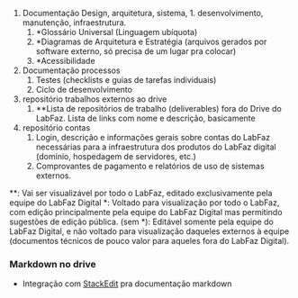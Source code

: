 
1. Documentação Design, arquitetura, sistema, 1. desenvolvimento, manutenção, infraestrutura.
	1. \*Glossário Universal (Linguagem ubíquota)
	2. \*Diagramas de Arquitetura e Estratégia (arquivos gerados por software externo, só precisa de um lugar pra colocar)
	3. \*Acessibilidade
2. Documentação processos
	1. Testes (checklists e guias de tarefas individuais)
	2. Ciclo de desenvolvimento
3. repositório trabalhos externos ao drive
	1. \*\*Lista de repositórios de trabalho (deliverables) fora do Drive do LabFaz. Lista de links com nome e descrição, basicamente
4. repositório contas
	1. Login, descrição e informações gerais sobre contas do LabFaz necessárias para a infraestrutura dos produtos do LabFaz digital (domínio, hospedagem de servidores, etc.)
	2. Comprovantes de pagamento e relatórios de uso de sistemas externos.

\*\*: Vai ser visualizável por todo o LabFaz, editado exclusivamente pela equipe do LabFaz Digital
\*: Voltado para visualização por todo o LabFaz, com edição principalmente pela equipe do LabFaz Digital mas permitindo sugestões de edição pública.
(sem \*): Editável somente pela equipe do LabFaz Digital, e não voltado para visualização daqueles externos à equipe (documentos técnicos de pouco valor para aqueles fora do LabFaz Digital).

### Markdown no drive
- Integração com [StackEdit](https://stackedit.io/app#) pra documentação markdown
